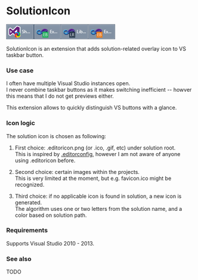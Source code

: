 # SolutionIcon

![](SolutionIcon/Screenshot.png)

SolutionIcon is an extension that adds solution-related overlay icon to VS taskbar button.

### Use case

I often have multiple Visual Studio instances open.  
I never combine taskbar buttons as it makes switching inefficient -- howver this means that I do not get previews either.  

This extension allows to quickly distinguish VS buttons with a glance.

### Icon logic

The solution icon is chosen as following:

1. First choice: .editoricon.png (or .ico, .gif, etc) under solution root.  
This is inspired by [.editorconfig](http://editorconfig.org/), however I am not aware of anyone using .editoricon before.

2. Second choice: certain images within the projects.  
This is very limited at the moment, but e.g. favicon.ico might be recognized.

3. Third choice: if no applicable icon is found in solution, a new icon is generated.  
The algorithm uses one or two letters from the solution name, and a color based on solution path.

### Requirements
Supports Visual Studio 2010 - 2013.

### See also
TODO
<!-- [Visual Studio Gallery](http://visualstudiogallery.msdn.microsoft.com/83f369cf-9fac-4430-addf-fedacc0af919) -->
